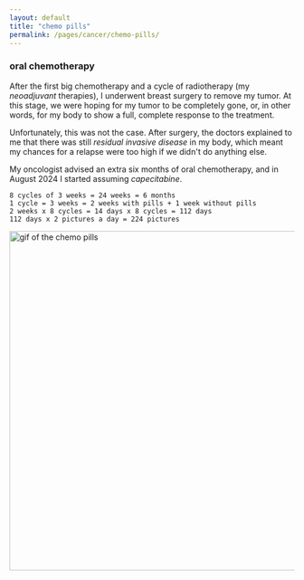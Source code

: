 ```yaml
---
layout: default
title: "chemo pills"
permalink: /pages/cancer/chemo-pills/
---
```


### oral chemotherapy
After the first big chemotherapy and a cycle of radiotherapy (my _neoadjuvant_ therapies), I underwent breast surgery to remove my tumor. At this stage, we were hoping for my tumor to be completely gone, or, in other words, for my body to show a full, complete response to the treatment.

Unfortunately, this was not the case. After surgery, the doctors explained to me that there was still _residual invasive disease_ in my body, which meant my chances for a relapse were too high if we didn't do anything else. 

My oncologist advised an extra six months of oral chemotherapy, and in August 2024 I started assuming _capecitabine_. 

```
8 cycles of 3 weeks = 24 weeks = 6 months
1 cycle = 3 weeks = 2 weeks with pills + 1 week without pills
2 weeks x 8 cycles = 14 days x 8 cycles = 112 days
112 days x 2 pictures a day = 224 pictures
```
<img src="/assets/images/cancer/chemo-pills/chemo-pills.gif" alt="gif of the chemo pills" width="600"/>
